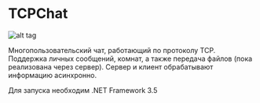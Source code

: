 TCPChat
=======

![alt tag](https://raw.github.com/Nirklav/TCPChat/master/screen.png)

Многопользовательский чат, работающий по протоколу TCP. 
Поддержка личных сообщений, комнат, а также передача файлов (пока реализована через сервер).
Сервер и клиент обрабатывают информацию асинхронно.


Для запуска необходим .NET Framework 3.5
